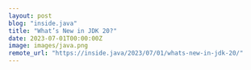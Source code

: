 ```yaml
---
layout: post
blog: "inside.java"
title: "What’s New in JDK 20?"
date: 2023-07-01T00:00:00Z
image: images/java.png
remote_url: "https://inside.java/2023/07/01/whats-new-in-jdk-20/"
---
```

